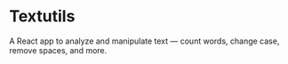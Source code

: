 # Textutils
A React app to analyze and manipulate text — count words, change case, remove spaces, and more.
